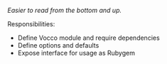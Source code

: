 

*Easier to read from the bottom and up.*

Responsibilities:

* Define Vocco module and require dependencies
* Define options and defaults
* Expose interface for usage as Rubygem
